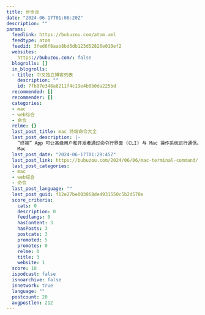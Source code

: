 ```yaml
---
title: 步步走
date: "2024-06-17T01:08:20Z"
description: ""
params:
  feedlink: https://bubuzou.com/atom.xml
  feedtype: atom
  feedid: 3fed6f8aab8bd6db123d52826e010ef2
  websites:
    https://bubuzou.com/: false
  blogrolls: []
  in_blogrolls:
  - title: 中文独立博客列表
    description: ""
    id: 7fb87e348a8211f4c19e4b0b0da225bd
  recommended: []
  recommender: []
  categories:
  - mac
  - web综合
  - 命令
  relme: {}
  last_post_title: mac 终端命令大全
  last_post_description: |-
    “终端” App 可让高级用户和开发者通过命令行界面 (CLI) 与 Mac 操作系统进行通信。你可以输入命令和脚本（称为 shell 脚本）在 Mac 上执行任务。
    Mac
  last_post_date: "2024-06-17T01:28:45Z"
  last_post_link: https://bubuzou.com/2024/06/06/mac-terminal-command/
  last_post_categories:
  - mac
  - web综合
  - 命令
  last_post_language: ""
  last_post_guid: f12e27be003868de4931550c5b2d578e
  score_criteria:
    cats: 0
    description: 0
    feedlangs: 0
    hasContent: 3
    hasPosts: 3
    postcats: 3
    promoted: 5
    promotes: 0
    relme: 0
    title: 3
    website: 1
  score: 18
  ispodcast: false
  isnoarchive: false
  innetwork: true
  language: ""
  postcount: 20
  avgpostlen: 212
---
```

